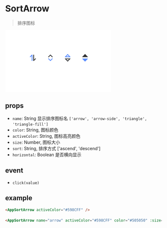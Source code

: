# SortArrow
> 排序图标  

![sort](./screenshot.png)

## props
- `name`: String 显示排序图标名 `['arrow', 'arrow-side', 'triangle', 'triangle-fill']`
- `color`: String, 图标颜色
- `activeColor`: String, 图标高亮颜色
- `size`: Number, 图标大小
- `sort`: String, 排序方式 ['ascend', 'descend']
- `horizontal`: Boolean 是否横向显示

## event
- `click(value)`


## example

```html
<AppSortArrow activeColor="#598CFF" />

<AppSortArrow name="arrow" activeColor="#598CFF" color="#505050" :size="24" sort="ascend" horizontal />
```